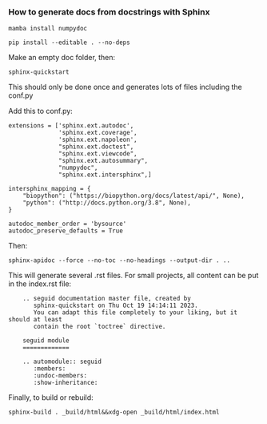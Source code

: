 ### How to generate docs from docstrings with Sphinx

	mamba install numpydoc

	pip install --editable . --no-deps

Make an empty doc folder, then:

	sphinx-quickstart

This should only be done once and generates lots of files including the conf.py

Add this to conf.py:

	extensions = ['sphinx.ext.autodoc',
		          'sphinx.ext.coverage',
		          'sphinx.ext.napoleon',
		          "sphinx.ext.doctest",
		          "sphinx.ext.viewcode",
		          "sphinx.ext.autosummary",
		          "numpydoc",
		          "sphinx.ext.intersphinx",]

	intersphinx_mapping = {
		"biopython": ("https://biopython.org/docs/latest/api/", None),
		"python": ("http://docs.python.org/3.8", None),
	}

	autodoc_member_order = 'bysource'
	autodoc_preserve_defaults = True

Then:

	sphinx-apidoc --force --no-toc --no-headings --output-dir . ..

This will generate several .rst files. For small projects, all content can be put in the
index.rst file:

		.. seguid documentation master file, created by
		   sphinx-quickstart on Thu Oct 19 14:14:11 2023.
		   You can adapt this file completely to your liking, but it should at least
		   contain the root `toctree` directive.

		seguid module
		=============

		.. automodule:: seguid
		   :members:
		   :undoc-members:
		   :show-inheritance:

Finally, to build or rebuild:

	sphinx-build . _build/html&&xdg-open _build/html/index.html
